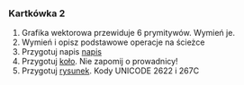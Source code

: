 ### Kartkówka 2

1. Grafika wektorowa przewiduje 6 prymitywów. Wymień je.
2. Wymień i opisz podstawowe operacje na ścieżce
3. Przygotuj napis <a href="k2/napis.png">napis</a>
4. Przygotuj <a href="k2/kolo.png">koło</a>. Nie zapomij o prowadnicy!
5. Przygotuj <a href="k2/kola.png">rysunek</a>. Kody UNICODE 2622 i 267C
